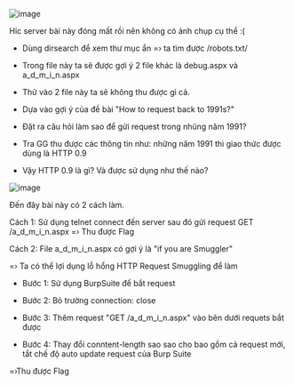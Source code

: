 ![image](https://user-images.githubusercontent.com/48151790/132658509-b137df7f-57f2-4caf-9c40-6ad80dbca2f1.png)

Hic server bài này đóng mất rồi nên không có ảnh chụp cụ thể :(

- Dùng dirsearch để xem thư mục ẩn =› ta tìm được /robots.txt/

- Trong file này ta sẽ được gợi ý 2 file khác là debug.aspx và a_d_m_i_n.aspx

- Thử vào 2 file này ta sẽ không thu được gì cả.

- Dựa vào gợi ý của đề bài "How to request back to 1991s?"

- Đặt ra câu hỏi làm sao để gửi request trong nhũng năm 1991?

- Tra GG thu được các thông tin như: những năm 1991 thì giao thức được dùng là HTTP 0.9

- Vậy HTTP 0.9 là gì? Và được sử dụng như thế nào?

![image](https://user-images.githubusercontent.com/48151790/132660208-edafdbd5-3105-4bf8-9c99-a6c564955cb7.png)

Đến đây bài này có 2 cách làm.

Cách 1: Sử dụng telnet connect đến server sau đó gửi request GET /a_d_m_i_n.aspx =› Thu được Flag

Cách 2: File a_d_m_i_n.aspx có gợi ý là "if you are Smuggler"

  =› Ta có thể lợi dụng lỗ hổng HTTP Request Smuggling để làm
  
  + Bước 1: Sử dụng BurpSuite để bắt request 
  
  + Bước 2: Bỏ trường connection: close
  
  + Bước 3: Thêm request "GET /a_d_m_i_n.aspx" vào bên dưới requets bắt được 
  
  + Bước 4: Thay đổi conntent-length sao sao cho bao gồm cả request mới, tắt chế độ auto update request của Burp Suite
  
  =›Thu được Flag

